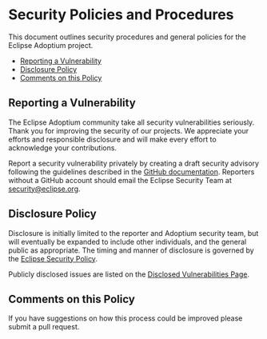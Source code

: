 # Security Policies and Procedures

This document outlines security procedures and general policies for the Eclipse Adoptium project.

  * [Reporting a Vulnerability](#reporting-a-vulnerability)
  * [Disclosure Policy](#disclosure-policy)
  * [Comments on this Policy](#comments-on-this-policy)

## Reporting a Vulnerability

The Eclipse Adoptium community take all security vulnerabilities seriously.
Thank you for improving the security of our projects. We appreciate your efforts and responsible disclosure and will make every effort to acknowledge your contributions.

Report a security vulnerability privately by creating a draft security advisory following the guidelines described in the [GitHub documentation](https://docs.github.com/code-security/security-advisories/guidance-on-reporting-and-writing/privately-reporting-a-security-vulnerability#privately-reporting-a-security-vulnerability). Reporters without a GitHub account should email the Eclipse Security Team at security@eclipse.org.

## Disclosure Policy

Disclosure is initially limited to the reporter and Adoptium security team, but will eventually be expanded to include other individuals, and the general public as appropriate. The timing and manner of disclosure is governed by the [Eclipse Security Policy](https://www.eclipse.org/security/policy.php).

Publicly disclosed issues are listed on the [Disclosed Vulnerabilities Page](https://www.eclipse.org/security/known.php).

## Comments on this Policy

If you have suggestions on how this process could be improved please submit a pull request.
